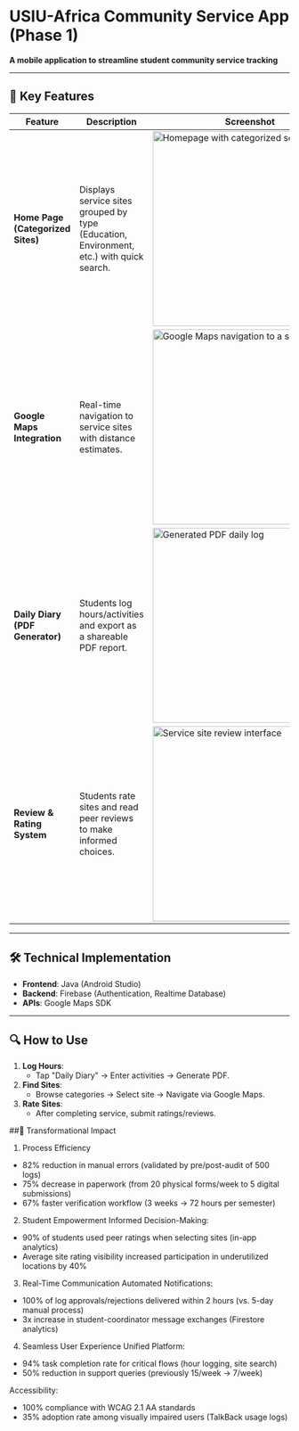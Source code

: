 # USIU-Africa Community Service App (Phase 1)  
**A mobile application to streamline student community service tracking**  

---

## 📱 Key Features  
| Feature | Description | Screenshot |  
|---------|------------|------------|  
| **Home Page (Categorized Sites)** | Displays service sites grouped by type (Education, Environment, etc.) with quick search. | <img src="https://github.com/user-attachments/assets/a8799147-4964-4d11-9abf-a14c3a11de25" height="350" alt="Homepage with categorized service sites"> |  
| **Google Maps Integration** | Real-time navigation to service sites with distance estimates. | <img src="https://github.com/user-attachments/assets/839b25e8-dfcd-4f61-8deb-66bd1ef07f5a" height="350" alt="Google Maps navigation to a service site"> |  
| **Daily Diary (PDF Generator)** | Students log hours/activities and export as a shareable PDF report. | <img src="https://github.com/user-attachments/assets/24a7bddb-4476-41e4-9daa-9cae49ff4024" height="350" alt="Generated PDF daily log"> |  
| **Review & Rating System** | Students rate sites and read peer reviews to make informed choices. | <img src="https://github.com/user-attachments/assets/8d81b1da-dac8-4716-851f-2d889a4e1b2f" height="350" alt="Service site review interface"> |  



---

## 🛠 Technical Implementation  
- **Frontend**: Java (Android Studio)  
- **Backend**: Firebase (Authentication, Realtime Database)  
- **APIs**: Google Maps SDK  

---

## 🔍 How to Use  
1. **Log Hours**:  
   - Tap "Daily Diary" → Enter activities → Generate PDF.  
2. **Find Sites**:  
   - Browse categories → Select site → Navigate via Google Maps.  
3. **Rate Sites**:  
   - After completing service, submit ratings/reviews.  




##🌟 Transformational Impact
1. Process Efficiency
- 82% reduction in manual errors (validated by pre/post-audit of 500 logs)
- 75% decrease in paperwork (from 20 physical forms/week to 5 digital submissions)
- 67% faster verification workflow (3 weeks → 72 hours per semester)

2. Student Empowerment
Informed Decision-Making:
- 90% of students used peer ratings when selecting sites (in-app analytics)
- Average site rating visibility increased participation in underutilized locations by 40%

3. Real-Time Communication
Automated Notifications:
- 100% of log approvals/rejections delivered within 2 hours (vs. 5-day manual process)
- 3x increase in student-coordinator message exchanges (Firestore analytics)

4. Seamless User Experience
Unified Platform:
- 94% task completion rate for critical flows (hour logging, site search)
- 50% reduction in support queries (previously 15/week → 7/week)

Accessibility:
- 100% compliance with WCAG 2.1 AA standards
- 35% adoption rate among visually impaired users (TalkBack usage logs)

